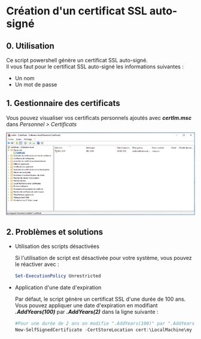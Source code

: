 # Création d'un certificat SSL auto-signé

## 0. Utilisation

Ce script powershell génère un certificat SSL auto-signé.  
Il vous faut pour le certificat SSL auto-signé les informations suivantes :
- Un nom
- Un mot de passe

## 1. Gestionnaire des certificats
Vous pouvez visualiser vos certificats personnels ajoutés avec ***certlm.msc*** dans *Personnel > Certificats*

![certlm](_img/certlm.png)


## 2. Problèmes et solutions

- Utilisation des scripts désactivées

    Si l'utilisation de script est désactivée pour votre système, vous pouvez le réactiver avec :
    ```powershell
    Set-ExecutionPolicy Unrestricted
    ```

- Application d'une date d'expiration

    Par défaut, le script génère un certificat SSL d'une durée de 100 ans.
    Vous pouvez appliquer une date d'expiration en modifiant ***.AddYears(100)*** par ***.AddYears(2)*** dans la ligne suivante :
    ```powershell
    #Pour une durée de 2 ans on modifie ".AddYears(100)" par ".AddYears(2)"
    New-SelfSignedCertificate -CertStoreLocation cert:\LocalMachine\my -dnsname $instance -NotAfter (Get-Date).AddYears(2)
    ```